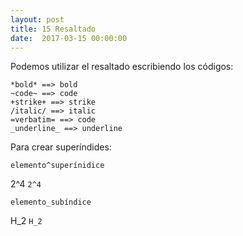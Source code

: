 ```yaml
---
layout: post
title: 15 Resaltado
date:  2017-03-15 00:00:00
---
```



Podemos utilizar el resaltado escribiendo los códigos:

```
*bold* ==> bold
~code~ ==> code
+strike+ ==> strike
/italic/ ==> italic
=verbatim= ==> code
_underline_ ==> underline
```

Para crear superíndides:

```
elemento^superínidice
```
2^4 `2^4`

```
elemento_subíndice
```

H_2 `H_2`




